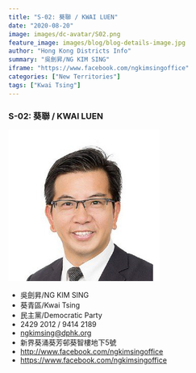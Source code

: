```yaml
---
title: "S-02: 葵聯 / KWAI LUEN"
date: "2020-08-20"
image: images/dc-avatar/S02.png
feature_image: images/blog/blog-details-image.jpg
author: "Hong Kong Districts Info"
summary: "吳劍昇/NG KIM SING"
iframe: "https://www.facebook.com/ngkimsingoffice"
categories: ["New Territories"]
tags: ["Kwai Tsing"]
---
```


### S-02: 葵聯 / KWAI LUEN  
![](/images/dc-avatar/S02.png)  

 - 吳劍昇/NG KIM SING  
 - 葵青區/Kwai Tsing  
 - 民主黨/Democratic Party  
 - 2429 2012 / 9414 2189  
 - ngkimsing@dphk.org  
 - 新界葵涌葵芳邨葵智樓地下5號  
 - http://www.facebook.com/ngkimsingoffice  
 - https://www.facebook.com/ngkimsingoffice
